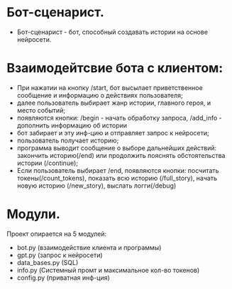 # Бот-сценарист.

- Бот-сценарист - бот, способный создавать истории на основе нейросети.

# Взаимодейтсвие бота с клиентом:
- При нажатии на кнопку /start, бот высылает приветственное сообщение и информацию о действиях пользователя;
- далее пользователь выбирает жанр истории, главного героя, и место событий;
- появляются кнопки: /begin - начать обработку запроса, /add_info - дополнить информацию об истории
- бот забирает и эту инф-цию и отправляет запрос к нейросети;
- пользователь получает историю;
- программа выводит сообщение о выборе дальнейших действий: закончить историю(/end) или продолжить пояснять обстоятельства истории (/continue);
- Если пользователь выбирает /end, появляются кнопки: посчитать токены(/count_tokens), показать всю историю (/full_story), начать новую историю (/new_story), выслать логги(/debug)

# Модули.
Проект опирается на 5 модулей:
- bot.py (взаимодействие клиента и программы)
- gpt.py (запрос к нейросети)
- data_bases.py (SQL)
- info.py (Системный промт и максимальное кол-во токенов)
- config.py (приватная инф-ция)